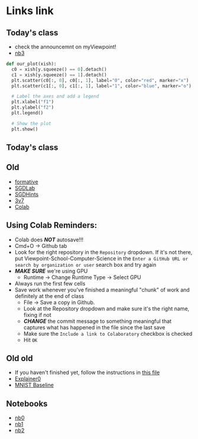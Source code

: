 # Links link
<base target="_blank">

## Today's class
* check the announcemnt on myViewpoint!
* [nb3](https://colab.research.google.com)

```python
def our_plot(xish):
  c0 = xish[y.squeeze() == 0].detach()
  c1 = xish[y.squeeze() == 1].detach()
  plt.scatter(c0[:, 0], c0[:, 1], label="0", color="red", marker="x")
  plt.scatter(c1[:, 0], c1[:, 1], label="1", color="blue", marker="o")

  # Label the axes and add a legend
  plt.xlabel("f1")
  plt.ylabel("f2")
  plt.legend()

  # Show the plot
  plt.show()
```

## Today's class


## Old
* [formative](https://app.formative.com/formatives/643464176fc04258279ce43f)
* [SGDLab](https://colab.research.google.com/drive/1GkfznyWpRY9UG2KOd5582CW3GNkNAxTq?usp=sharing)
* [SGDHints](https://docs.google.com/document/d/1hKkVE020ATYQwF9Jiz63d-RLW67xCelBpIjW-dFbU8E/edit?usp=sharing)
* [3v7](files/3v7Logistic.md)
* [Colab](https://colab.research.google.com)


## Using Colab Reminders:
* Colab does ***NOT*** autosave!!!
* Cmd+O -> Github tab
* Look for the right repository in the `Repository` dropdown. If it's not there, put Viewpoint-School-Computer-Science in the `Enter a GitHub URL or search by organization or user` search box and try again
* ***MAKE SURE*** we're using GPU
    - Runtime -> Change Runtime Type -> Select GPU
* Always run the first few cells
* Save work whenever you've finished a meaningful "chunk" of work and definitely at the end of class
    - File -> Save a copy in Github.
    - Look at the Repository dropdown and make sure it's the right name, fixing if not
    - ***CHANGE*** the commit message to something meaningful that captures what has happened in the file since the last save
    - Make sure the `Include a link to Colaboratory` checkbox is checked
    - Hit `OK`

## Old old
* If you haven't finished yet, follow the instructions in [this file](files/semEnd.md)
* [Explainer0](files/Explainer0.md)
* [MNIST Baseline](files/MNIST%20Baseline%20Lab.md)
## Notebooks
* [nb0](https://classroom.github.com/a/33Mmonxf)
* [nb1](https://classroom.github.com/a/fBX28OVT)
* [nb2](https://classroom.github.com/a/se-cm7LL)

